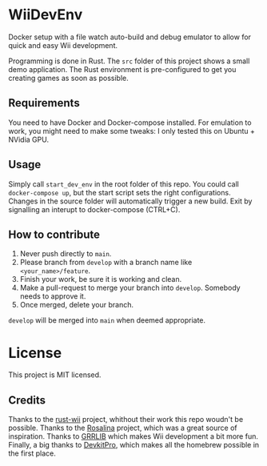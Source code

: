 # WiiDevEnv

Docker setup with a file watch auto-build and debug emulator to allow for quick and easy Wii development.

Programming is done in Rust. The `src` folder of this project shows a small demo application.
The Rust environment is pre-configured to get you creating games as soon as possible.

## Requirements

You need to have Docker and Docker-compose installed.
For emulation to work, you might need to make some tweaks: I only tested this on Ubuntu + NVidia GPU.

## Usage

Simply call `start_dev_env` in the root folder of this repo. You could call `docker-compose up`, but the start script sets the right configurations.
Changes in the source folder will automatically trigger a new build.
Exit by signalling an interupt to docker-compose (CTRL+C).

## How to contribute

1. Never push directly to `main`.
2. Please branch from `develop` with a branch name like `<your_name>/feature`.
3. Finish your work, be sure it is working and clean.
4. Make a pull-request to merge your branch into `develop`. Somebody needs to approve it.
5. Once merged, delete your branch.

`develop` will be merged into `main` when deemed appropriate.

# License

This project is MIT licensed.

## Credits

Thanks to the [rust-wii](https://github.com/rust-wii) project, whithout their work this repo woudn't be possible.
Thanks to the [Rosalina](https://github.com/ProfElements/rosalina) project, which was a great source of inspiration.
Thanks to [GRRLIB](https://github.com/GRRLIB/GRRLIB) which makes Wii development a bit more fun.
Finally, a big thanks to [DevkitPro](https://github.com/devkitPro), which makes all the homebrew possible in the first place.